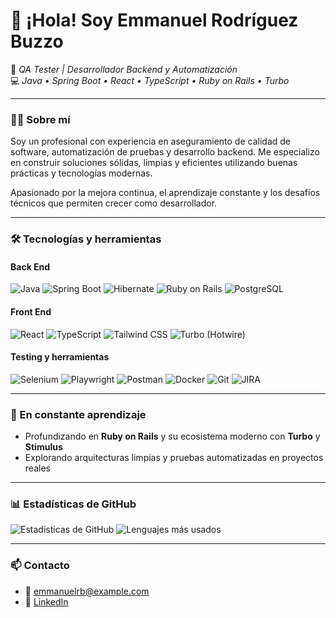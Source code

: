 # 👋 ¡Hola! Soy Emmanuel Rodríguez Buzzo

🎯 *QA Tester | Desarrollador Backend y Automatización*  
💻 *Java • Spring Boot • React • TypeScript • Ruby on Rails • Turbo*

---

### 👨‍💻 Sobre mí

Soy un profesional con experiencia en aseguramiento de calidad de software, automatización de pruebas y desarrollo backend. Me especializo en construir soluciones sólidas, limpias y eficientes utilizando buenas prácticas y tecnologías modernas.

Apasionado por la mejora continua, el aprendizaje constante y los desafíos técnicos que permiten crecer como desarrollador.

---

### 🛠️ Tecnologías y herramientas

#### Back End
![Java](https://img.shields.io/badge/-Java-007396?logo=java&logoColor=white&style=flat)
![Spring Boot](https://img.shields.io/badge/-Spring%20Boot-6DB33F?logo=springboot&logoColor=white&style=flat)
![Hibernate](https://img.shields.io/badge/-Hibernate-59666C?logo=hibernate&logoColor=white&style=flat)
![Ruby on Rails](https://img.shields.io/badge/-Ruby%20on%20Rails-CC0000?logo=rubyonrails&logoColor=white&style=flat)
![PostgreSQL](https://img.shields.io/badge/-PostgreSQL-4169E1?logo=postgresql&logoColor=white&style=flat)

#### Front End
![React](https://img.shields.io/badge/-React-61DAFB?logo=react&logoColor=black&style=flat)
![TypeScript](https://img.shields.io/badge/-TypeScript-3178C6?logo=typescript&logoColor=white&style=flat)
![Tailwind CSS](https://img.shields.io/badge/-TailwindCSS-38B2AC?logo=tailwindcss&logoColor=white&style=flat)
![Turbo (Hotwire)](https://img.shields.io/badge/-Turbo%20(Hotwire)-F05245?logo=ruby&logoColor=white&style=flat)

#### Testing y herramientas
![Selenium](https://img.shields.io/badge/-Selenium-43B02A?logo=selenium&logoColor=white&style=flat)
![Playwright](https://img.shields.io/badge/-Playwright-2EAD33?logo=microsoftedge&logoColor=white&style=flat)
![Postman](https://img.shields.io/badge/-Postman-FF6C37?logo=postman&logoColor=white&style=flat)
![Docker](https://img.shields.io/badge/-Docker-2496ED?logo=docker&logoColor=white&style=flat)
![Git](https://img.shields.io/badge/-Git-F05032?logo=git&logoColor=white&style=flat)
![JIRA](https://img.shields.io/badge/-JIRA-0052CC?logo=jira&logoColor=white&style=flat)


---

### 🚀 En constante aprendizaje

- Profundizando en **Ruby on Rails** y su ecosistema moderno con **Turbo** y **Stimulus**
- Explorando arquitecturas limpias y pruebas automatizadas en proyectos reales

---

### 📊 Estadísticas de GitHub

![Estadísticas de GitHub](https://github-readme-stats.vercel.app/api?username=emmanuelrb&show_icons=true&theme=tokyonight)
![Lenguajes más usados](https://github-readme-stats.vercel.app/api/top-langs/?username=emmanuelrb&layout=compact&theme=tokyonight)

---

### 📫 Contacto

- 📧 emmanuelrb@example.com  
- 💼 [LinkedIn](https://www.linkedin.com/in/emmanuelrodr%C3%ADguezbuzzo/)



